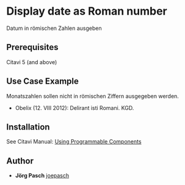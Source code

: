 #  Display date as Roman number

Datum in römischen Zahlen ausgeben

## Prerequisites
Citavi 5 (and above)

## Use Case Example 
Monatszahlen sollen nicht in römischen Ziffern ausgegeben werden.

- Obelix (12. VIII 2012): Delirant isti Romani. KGD.

## Installation
See Citavi Manual: [Using Programmable Components](https://www.citavi.com/programmable_components)

## Author

* **Jörg Pasch** [joepasch](https://github.com/joepasch)
